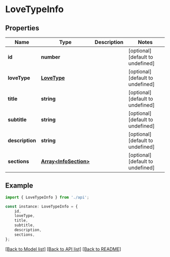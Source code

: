 # LoveTypeInfo


## Properties

Name | Type | Description | Notes
------------ | ------------- | ------------- | -------------
**id** | **number** |  | [optional] [default to undefined]
**loveType** | [**LoveType**](LoveType.md) |  | [optional] [default to undefined]
**title** | **string** |  | [optional] [default to undefined]
**subtitle** | **string** |  | [optional] [default to undefined]
**description** | **string** |  | [optional] [default to undefined]
**sections** | [**Array&lt;InfoSection&gt;**](InfoSection.md) |  | [optional] [default to undefined]

## Example

```typescript
import { LoveTypeInfo } from './api';

const instance: LoveTypeInfo = {
    id,
    loveType,
    title,
    subtitle,
    description,
    sections,
};
```

[[Back to Model list]](../README.md#documentation-for-models) [[Back to API list]](../README.md#documentation-for-api-endpoints) [[Back to README]](../README.md)
